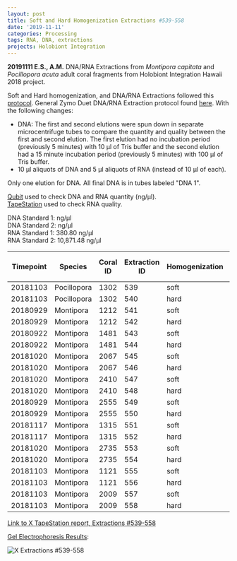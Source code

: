 ```yaml
---
layout: post
title: Soft and Hard Homogenization Extractions #539-558
date: '2019-11-11'
categories: Processing
tags: RNA, DNA, extractions
projects: Holobiont Integration
---
```


**20191111 E.S., A.M.**
DNA/RNA Extractions from *Montipora capitata* and *Pocillopora acuta* adult coral fragments from Holobiont Integration Hawaii 2018 project.  

Soft and Hard homogenization, and DNA/RNA Extractions followed this [protocol](https://github.com/emmastrand/EmmaStrand_Notebook/blob/master/_posts/2019-06-05-Soft-and-Hard-Homogenization-Protocol.md). General Zymo Duet DNA/RNA Extraction protocol found [here](https://github.com/emmastrand/EmmaStrand_Notebook/blob/master/_posts/2019-05-31-Zymo-Duet-RNA-DNA-Extraction-Protocol.md). With the following changes:  
- DNA: The first and second elutions were spun down in separate microcentrifuge tubes to compare the quantity and quality between the first and second elution. The first elution had no incubation period (previously 5 minutes) with 10 μl of Tris buffer and the second elution had a 15 minute incubation period (previously 5 minutes) with 100 μl of Tris buffer.  
- 10 μl aliquots of DNA and 5 μl aliquots of RNA (instead of 10 μl of each).  

Only one elution for DNA. All final DNA is in tubes labeled "DNA 1".

[Qubit](https://github.com/emmastrand/EmmaStrand_Notebook/blob/master/_posts/2019-05-31-Qubit-Protocol.md) used to check DNA and RNA quantity (ng/μl).  
[TapeStation](https://github.com/emmastrand/EmmaStrand_Notebook/blob/master/_posts/2019-05-31-TapeStation-Protocol.md) used to check RNA quality.

DNA Standard 1:  ng/μl  
DNA Standard 2:  ng/μl  
RNA Standard 1:  380.80 ng/μl  
RNA Standard 2:  10,871.48 ng/μl

| Timepoint | Species     | Coral ID | Extraction ID | Homogenization | DNA Reading 1 | DNA Reading 2 | Average DNA ng/μl | RNA Reading 1 | RNA Reading 2 | Average RNA ng/μl | RIN |
|-----------|-------------|----------|---------------|----------------|---------------|---------------|-------------------|---------------|---------------|-------------------|-----|
| 20181103  | Pocillopora | 1302     | 539           | soft           |               |               | 0                 | 31.6          | 31.6          | 31.6              | 8.2 |
| 20181103  | Pocillopora | 1302     | 540           | hard           |               |               | 0                 | 18.2          | 18.4          | 18.3              | NA  |
| 20180929  | Montipora   | 1212     | 541           | soft           |               |               | 0                 | **            | **            | **                | **  |
| 20180929  | Montipora   | 1212     | 542           | hard           |               |               | 0                 | **            | **            | **                | NA  |
| 20180922  | Montipora   | 1481     | 543           | soft           |               |               | 0                 | **            | **            | **                | 8.3 |
| 20180922  | Montipora   | 1481     | 544           | hard           |               |               | 0                 | 10.2          | 10.2          | 10.2              | NA  |
| 20181020  | Montipora   | 2067     | 545           | soft           |               |               | 0                 | **            | **            | **                | **  |
| 20181020  | Montipora   | 2067     | 546           | hard           |               |               | 0                 | **            | **            | **                | NA  |
| 20181020  | Montipora   | 2410     | 547           | soft           |               |               | 0                 | **            | **            | **                | 7.8 |
| 20181020  | Montipora   | 2410     | 548           | hard           |               |               | 0                 | **            | **            | **                | NA  |
| 20180929  | Montipora   | 2555     | 549           | soft           |               |               | 0                 | 15            | 15            | 15                | 9.1 |
| 20180929  | Montipora   | 2555     | 550           | hard           |               |               | 0                 | 13.8          | 14            | 13.9              | NA  |
| 20181117  | Montipora   | 1315     | 551           | soft           |               |               | 0                 | **            | **            | **                | 8.2 |
| 20181117  | Montipora   | 1315     | 552           | hard           |               |               | 0                 | **            | **            | **                | NA  |
| 20181020  | Montipora   | 2735     | 553           | soft           |               |               | 0                 | 14.4          | 14.2          | 14.3              | 9.1 |
| 20181020  | Montipora   | 2735     | 554           | hard           |               |               | 0                 | 10.2          | 10.2          | 10.2              | NA  |
| 20181103  | Montipora   | 1121     | 555           | soft           |               |               | 0                 | **            | **            | **                | 8.4 |
| 20181103  | Montipora   | 1121     | 556           | hard           |               |               | 0                 | 10.8          | 10.8          | 10.8              | NA  |
| 20181103  | Montipora   | 2009     | 557           | soft           |               |               | 0                 | 36.4          | 36.4          | 36.4              | 9   |
| 20181103  | Montipora   | 2009     | 558           | hard           |               |               | 0                 | 10.4          | 10.2          | 10.3              | NA  |

[Link to X TapeStation report, Extractions #539-558]()

[Gel Electrophoresis Results](https://github.com/emmastrand/EmmaStrand_Notebook/blob/master/_posts/2019-07-16-Gel-Electrophoresis-Protocol.md):

![X Extractions #539-558]()
